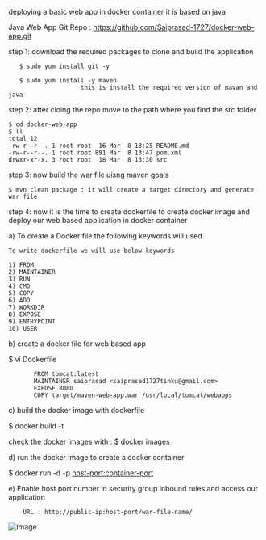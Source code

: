 deploying a basic web app in docker container it is based on java

Java Web App Git Repo : https://github.com/Saiprasad-1727/docker-web-app.git

step 1: download the required packages to clone and build the application

       $ sudo yum install git -y
   
       $ sudo yum install -y maven
                        this is install the required version of mavan and java 

step 2: after cloing the repo move to the path where you find the src folder

    $ cd docker-web-app
    $ ll
    total 12
    -rw-r--r--. 1 root root  16 Mar  8 13:25 README.md
    -rw-r--r--. 1 root root 891 Mar  8 13:47 pom.xml
    drwxr-xr-x. 3 root root  18 Mar  8 13:30 src

step 3: now build the war file uisng maven goals

    $ mvn clean package : it will create a target directory and generate war file


step 4: now it is the time to create dockerfile to create docker image and deploy our web based application in docker container

   a) To create a Docker file the following keywords will used

    To write dockerfile we will use below keywords

	1) FROM
	2) MAINTAINER
	3) RUN
	4) CMD
	5) COPY
	6) ADD
	7) WORKDIR
	8) EXPOSE
	9) ENTRYPOINT
	10) USER

b) create a docker file for web based app

   $ vi Dockerfile
            
           FROM tomcat:latest
           MAINTAINER saiprasad <saiprasad1727tinku@gmail.com>
           EXPOSE 8080
           COPY target/maven-web-app.war /usr/local/tomcat/webapps

c) build the docker image with dockerfile

  $ docker build -t <image-name>

  check the docker images with : $ docker images

d) run the docker image to create a docker container 

  $ docker run -d -p <host-port:container-port> <img-name>

e) Enable host port number in security group inbound rules and access our application

		URL : http://public-ip:host-port/war-file-name/


![image](https://github.com/user-attachments/assets/f9959013-bac7-46de-af27-634780b868a2)
